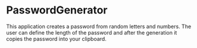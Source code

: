 # PasswordGenerator
This application creates a password from random letters and numbers.
The user can define the length of the password and after the generation
it copies the password into your clipboard.
